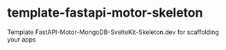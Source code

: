 # template-fastapi-motor-skeleton
Template FastAPI-Motor-MongoDB-SvelteKit-Skeleton.dev for scaffolding your apps
